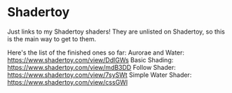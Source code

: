 # Shadertoy
Just links to my Shadertoy shaders! They are unlisted on Shadertoy, so this is the main way to get to them.

Here's the list of the finished ones so far:
Aurorae and Water: https://www.shadertoy.com/view/DdlGWs
Basic Shading: https://www.shadertoy.com/view/mdB3DD
Follow Shader: https://www.shadertoy.com/view/7sySWt
Simple Water Shader: https://www.shadertoy.com/view/cssGWl
